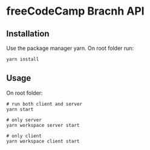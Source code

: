 # freeCodeCamp Bracnh API

## Installation

Use the package manager yarn. On root folder run:

```bash
yarn install
```

## Usage

On root folder:

```shell
# run both client and server
yarn start

# only server
yarn workspace server start

# only client
yarn workspace client start
```
